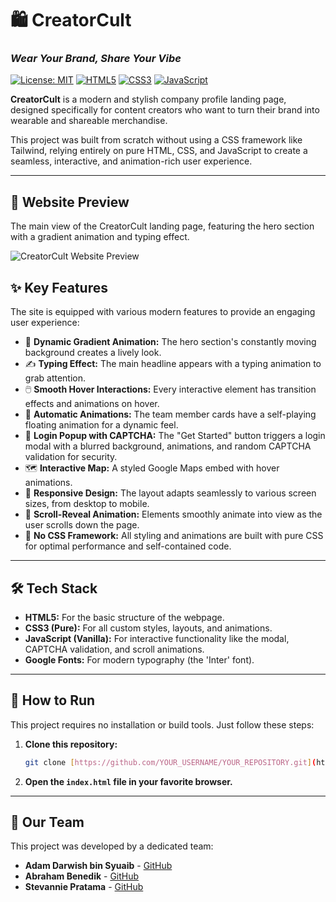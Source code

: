 # 🛍️ CreatorCult
### _Wear Your Brand, Share Your Vibe_

[![License: MIT](https://img.shields.io/badge/License-MIT-orange.svg)](https://opensource.org/licenses/MIT)
[![HTML5](https://img.shields.io/badge/HTML5-E34F26?style=for-the-badge&logo=html5&logoColor=white)](https://developer.mozilla.org/en-US/docs/Web/Guide/HTML/HTML5)
[![CSS3](https://img.shields.io/badge/CSS3-1572B6?style=for-the-badge&logo=css3&logoColor=white)](https://developer.mozilla.org/en-US/docs/Web/CSS)
[![JavaScript](https://img.shields.io/badge/JavaScript-F7DF1E?style=for-the-badge&logo=javascript&logoColor=black)](https://developer.mozilla.org/en-US/docs/Web/JavaScript)

**CreatorCult** is a modern and stylish company profile landing page, designed specifically for content creators who want to turn their brand into wearable and shareable merchandise.

This project was built from scratch without using a CSS framework like Tailwind, relying entirely on pure HTML, CSS, and JavaScript to create a seamless, interactive, and animation-rich user experience.

---

## 📸 Website Preview

The main view of the CreatorCult landing page, featuring the hero section with a gradient animation and typing effect.

![CreatorCult Website Preview](https://github.com/user-attachments/assets/da2b616b-8dff-4618-9a18-eb1e8d8e46cd)

## ✨ Key Features

The site is equipped with various modern features to provide an engaging user experience:

* 🎨 **Dynamic Gradient Animation:** The hero section's constantly moving background creates a lively look.
* ✍️ **Typing Effect:** The main headline appears with a typing animation to grab attention.
* 🖱️ **Smooth Hover Interactions:** Every interactive element has transition effects and animations on hover.
* 🚀 **Automatic Animations:** The team member cards have a self-playing floating animation for a dynamic feel.
* 🔐 **Login Popup with CAPTCHA:** The "Get Started" button triggers a login modal with a blurred background, animations, and random CAPTCHA validation for security.
* 🗺️ **Interactive Map:** A styled Google Maps embed with hover animations.
* 📱 **Responsive Design:** The layout adapts seamlessly to various screen sizes, from desktop to mobile.
* 📜 **Scroll-Reveal Animation:** Elements smoothly animate into view as the user scrolls down the page.
* 🚫 **No CSS Framework:** All styling and animations are built with pure CSS for optimal performance and self-contained code.

---

## 🛠️ Tech Stack

* **HTML5:** For the basic structure of the webpage.
* **CSS3 (Pure):** For all custom styles, layouts, and animations.
* **JavaScript (Vanilla):** For interactive functionality like the modal, CAPTCHA validation, and scroll animations.
* **Google Fonts:** For modern typography (the 'Inter' font).

---

## 🚀 How to Run

This project requires no installation or build tools. Just follow these steps:

1.  **Clone this repository:**
    ```bash
    git clone [https://github.com/YOUR_USERNAME/YOUR_REPOSITORY.git](https://github.com/YOUR_USERNAME/YOUR_REPOSITORY.git)
    ```
2.  **Open the `index.html` file in your favorite browser.**

---

## 👥 Our Team

This project was developed by a dedicated team:

* **Adam Darwish bin Syuaib** - [GitHub](https://github.com/AdamD187)
* **Abraham Benedik** - [GitHub](https://github.com/bramcps)
* **Stevannie Pratama** - [GitHub](https://github.com/stevanniep)
